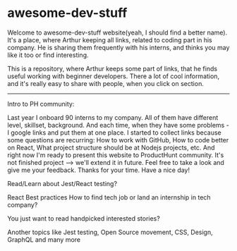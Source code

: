 # awesome-dev-stuff


Welcome to awesome-dev-stuff website(yeah, I should find a better name).
It's a place, where Arthur keeping all links, related to coding part in his company.
He is sharing them frequently with his interns, and thinks you may like it too or find interesting.


This is a repository, where Arthur keeps some part of links, that he finds useful working with beginner developers.
There a lot of cool information, and it's really easy to share with people, when you click on section.



---


Intro to PH community:

Last year I onboard 90 interns to my company. All of them have different level, skillset, background.
And each time, when they have some problems - I google links and put them at one place. I started to collect links because some questions are recurring: How to work with GitHub, How to code better on React, What project structure should be at Nodejs projects, etc. And right now I'm ready to present this website to ProductHunt community. It's not finished project --> we'll extend it in future.
Feel free to take a look and give me your feedback. Thanks for your time.
Have a nice day!









Read/Learn about Jest/React testing?

React Best practices
How to find tech job or land an internship in tech company?

You just want to read handpicked interested stories?

Another topics like Jest testing, Open Source movement, CSS, Design, GraphQL and many more
